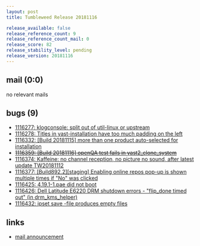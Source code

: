 ```yaml
---
layout: post
title: Tumbleweed Release 20181116

release_available: false
release_reference_count: 9
release_reference_count_mail: 0
release_score: 82
release_stability_level: pending
release_version: 20181116
---
```


## mail (0:0)

no relevant mails

## bugs (9)

<!--more-->

- [1116277: klogconsole: split out of util-linux or upstream](https://bugzilla.opensuse.org/show_bug.cgi?id=1116277)
- [1116278: Titles in yast-installation have too much padding on the left](https://bugzilla.opensuse.org/show_bug.cgi?id=1116278)
- [1116332: \[Build 20181115\] more than one product auto-selected for installation](https://bugzilla.opensuse.org/show_bug.cgi?id=1116332)
- ~~[1116359: \[Build 20181116\] openQA test fails in yast2_clone_system](https://bugzilla.opensuse.org/show_bug.cgi?id=1116359)~~
- [1116374: Kaffeine: no channel reception, no picture no sound,  after latest update TW20181112](https://bugzilla.opensuse.org/show_bug.cgi?id=1116374)
- [1116377: \[Build892.2\]\[staging\] Enabling online repos pop-up is shown multiple times if "No" was clicked](https://bugzilla.opensuse.org/show_bug.cgi?id=1116377)
- [1116425: 4.19.1-1.pae did not boot](https://bugzilla.opensuse.org/show_bug.cgi?id=1116425)
- [1116426: Dell Latitude E6220 DRM shutdown errors - "flip_done timed out" (in drm_kms_helper)](https://bugzilla.opensuse.org/show_bug.cgi?id=1116426)
- [1116432: ipset save -file <filename> produces empty files](https://bugzilla.opensuse.org/show_bug.cgi?id=1116432)



## links

- [mail announcement](https://lists.opensuse.org/opensuse-factory/2018-11/msg00159.html)

